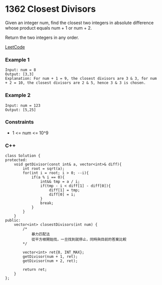 # 1362 Closest Divisors

Given an integer num, find the closest two integers in absolute difference whose product equals num + 1 or num + 2.

Return the two integers in any order.

[LeetCode](https://leetcode.cn/problems/closest-divisors/description/)

### Example 1

```
Input: num = 8
Output: [3,3]
Explanation: For num + 1 = 9, the closest divisors are 3 & 3, for num + 2 = 10, the closest divisors are 2 & 5, hence 3 & 3 is chosen.
```

### Example 2

```
Input: num = 123
Output: [5,25]
```

### Constraints

* 1 <= num <= 10^9

### C++ 

```
class Solution {
protected:
    void getDivisor(const int& a, vector<int>& diff){
        int root = sqrt(a);
        for(int i = root; i > 0; --i){
            if(a % i == 0){
                int&& tmp = a / i;
                if(tmp - i < diff[1] - diff[0]){
                    diff[1] = tmp;
                    diff[0] = i;
                }
                break;
            }
        }
    }
public:
    vector<int> closestDivisors(int num) {
        /*
            暴力匹配法
            從平方根開始找，一旦找到就停止，同時與目前的答案比較
        */ 
        
        vector<int> ret{0, INT_MAX};
        getDivisor(num + 1, ret);
        getDivisor(num + 2, ret);

        return ret;
    }
};
```